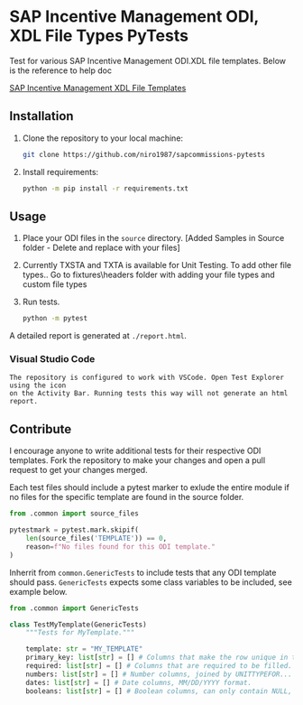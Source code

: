 # SAP Incentive Management ODI, XDL File Types PyTests

Test for various SAP Incentive Management ODI.XDL file templates. Below is the reference to help doc

[SAP Incentive Management XDL File Templates](https://help.sap.com/docs/SAP_Commissions/0e4b0e05f53e4f87a21c5ccfca72fea6/726cf84c7c231014a804993ce4041860.html)

## Installation

1. Clone the repository to your local machine:

    ```bash
    git clone https://github.com/niro1987/sapcommissions-pytests
    ```

2. Install requirements:
   
    ```bash
    python -m pip install -r requirements.txt
    ```

## Usage

1. Place your ODI files in the `source` directory.  [Added Samples in Source folder - Delete and replace with your files]
2. Currently TXSTA and TXTA is available for Unit Testing. To add other file types.. Go to fixtures\headers folder with adding your file types and custom file types
3. Run tests.

    ```bash
    python -m pytest
    ```

A detailed report is generated at `./report.html`.

### Visual Studio Code

    The repository is configured to work with VSCode. Open Test Explorer using the icon
    on the Activity Bar. Running tests this way will not generate an html report.

## Contribute

I encourage anyone to write additional tests for their respective ODI templates. Fork
the repository to make your changes and open a pull request to get your changes merged.

Each test files should include a pytest marker to exlude the entire module if
no files for the specific template are found in the source folder.

```py
from .common import source_files

pytestmark = pytest.mark.skipif(
    len(source_files('TEMPLATE')) == 0,
    reason=f"No files found for this ODI template."
)
```

Inherrit from `common.GenericTests` to include tests that any ODI template should pass.
`GenericTests` expects some class variables to be included, see example below.

```py
from .common import GenericTests

class TestMyTemplate(GenericTests)
    """Tests for MyTemplate."""

    template: str = "MY_TEMPLATE"
    primary_key: list[str] = [] # Columns that make the row unique in the file.
    required: list[str] = [] # Columns that are required to be filled.
    numbers: list[str] = [] # Number columns, joined by UNITTYPEFOR... columns.
    dates: list[str] = [] # Date columns, MM/DD/YYYY format.
    booleans: list[str] = [] # Boolean columns, can only contain NULL, 0 or 1.
```
